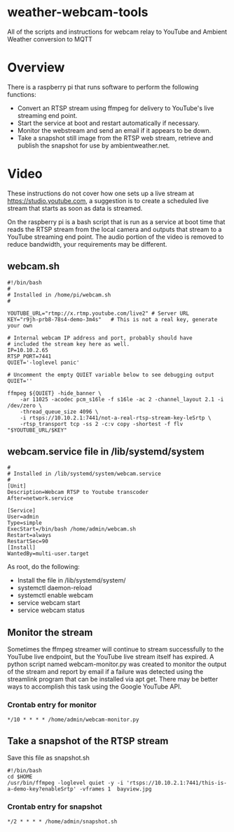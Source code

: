 # weather-webcam-tools
All of the scripts and instructions for webcam relay to YouTube and Ambient Weather conversion to MQTT

# Overview
There is a raspberry pi that runs software to perform the following functions:
*    Convert an RTSP stream using ffmpeg for delivery to YouTube's live streaming end point.
*    Start the service at boot and restart automatically if necessary.
*    Monitor the webstream and send an email if it appears to be down.
*    Take a snapshot still image from the RTSP web stream, retrieve and publish the snapshot for use by ambientweather.net.

# Video

These instructions do not cover how one sets up a live stream at
https://studio.youtube.com, a suggestion is to create a scheduled live
stream that starts as soon as data is streamed.

On the raspberry pi is a bash script that is run as a service at boot
time that reads the RTSP stream from the local camera and outputs that
stream to a YouTube streaming end point. The audio portion of the
video is removed to reduce bandwidth, your requirements may be
different.

## webcam.sh
```
#!/bin/bash
#
# Installed in /home/pi/webcam.sh
#

YOUTUBE_URL="rtmp://x.rtmp.youtube.com/live2" # Server URL
KEY="r9jh-prb8-78s4-demo-3m4s"   # This is not a real key, generate your own

# Internal webcam IP address and port, probably should have
# included the stream key here as well.
IP=10.10.2.65
RTSP_PORT=7441
QUIET='-loglevel panic'

# Uncomment the empty QUIET variable below to see debugging output
QUIET=''

ffmpeg ${QUIET} -hide_banner \
	-ar 11025 -acodec pcm_s16le -f s16le -ac 2 -channel_layout 2.1 -i /dev/zero \
	-thread_queue_size 4096 \
	-i rtsps://10.10.2.1:7441/not-a-real-rtsp-stream-key-leSrtp \
	-rtsp_transport tcp -ss 2 -c:v copy -shortest -f flv "$YOUTUBE_URL/$KEY"
```

## webcam.service file in /lib/systemd/system
```
#
# Installed in /lib/systemd/system/webcam.service
#
[Unit]
Description=Webcam RTSP to Youtube transcoder
After=network.service

[Service]
User=admin
Type=simple
ExecStart=/bin/bash /home/admin/webcam.sh
Restart=always
RestartSec=90
[Install]
WantedBy=multi-user.target
```
As root, do the following:
* Install the file in /lib/systemd/system/
* systemctl daemon-reload
* systemctl enable webcam
* service webcam start
* service webcam status

## Monitor the stream

Sometimes the ffmpeg streamer will continue to stream successfully to
the YouTube live endpoint, but the YouTube live stream itself has
expired. A python script named webcam-monitor.py was created to
monitor the output of the stream and report by email if a failure was
detected using the streamlink program that can be installed via apt
get. There may be better ways to accomplish this task using the Google
YouTube API.

### Crontab entry for monitor
```
*/10 * * * * /home/admin/webcam-monitor.py
```

## Take a snapshot of the RTSP stream
Save this file as snapshot.sh
```
#!/bin/bash
cd $HOME
/usr/bin/ffmpeg -loglevel quiet -y -i 'rtsps://10.10.2.1:7441/this-is-a-demo-key?enableSrtp' -vframes 1  bayview.jpg
```

### Crontab entry for snapshot
```
*/2 * * * * /home/admin/snapshot.sh
```
